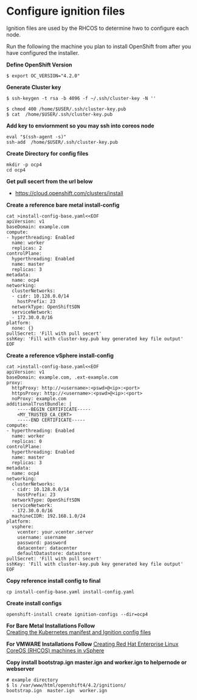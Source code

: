# Configure ignition files
Ignition files are used by the RHCOS to determine hwo to configure each node.

Run the following the machine you plan to install OpenShift from after you have configured the installer.

**Define OpenShift Version**
```
$ export OC_VERSION="4.2.0"
```

**Generate Cluster key**
```
$ ssh-keygen -t rsa -b 4096 -f ~/.ssh/cluster-key -N ''

$ chmod 400 /home/$USER/.ssh/cluster-key.pub
$ cat  /home/$USER/.ssh/cluster-key.pub
```

**Add key to enviornment so you may ssh into coreos node**
```
eval "$(ssh-agent -s)"
ssh-add  /home/$USER/.ssh/cluster-key.pub
```

**Create Directory for config files**
```
mkdir -p ocp4
cd ocp4
```

**Get pull secert from the url below**
* https://cloud.openshift.com/clusters/install

**Create a reference bare metal  install-config**
```
cat >install-config-base.yaml<<EOF
apiVersion: v1
baseDomain: example.com
compute:
- hyperthreading: Enabled
  name: worker
  replicas: 2
controlPlane:
  hyperthreading: Enabled
  name: master
  replicas: 3
metadata:
  name: ocp4
networking:
  clusterNetworks:
  - cidr: 10.128.0.0/14
    hostPrefix: 23
  networkType: OpenShiftSDN
  serviceNetwork:
  - 172.30.0.0/16
platform:
  none: {}
pullSecret: 'Fill with pull secert'
sshKey: 'Fill with cluster-key.pub key generated key file output'
EOF
```
**Create a reference vSphere install-config**
```
cat >install-config-base.yaml<<EOF
apiVersion: v1
baseDomain: example.com, .ext-example.com
proxy:
  httpProxy: http://<username>:<pswd>@<ip>:<port>
  httpsProxy: http://<username>:<pswd>@<ip>:<port>
  noProxy: example.com
additionalTrustBundle: |
    -----BEGIN CERTIFICATE-----
    <MY_TRUSTED_CA_CERT>
    -----END CERTIFICATE-----
compute:
- hyperthreading: Enabled
  name: worker
  replicas: 0
controlPlane:
  hyperthreading: Enabled
  name: master
  replicas: 3
metadata:
  name: ocp4
networking:
  clusterNetworks:
  - cidr: 10.128.0.0/14
    hostPrefix: 23
  networkType: OpenShiftSDN
  serviceNetwork:
  - 172.30.0.0/16
  machineCIDR: 192.168.1.0/24
platform:
  vsphere:
    vcenter: your.vcenter.server
    username: username
    password: password
    datacenter: datacenter
    defaultDatastore: datastore
pullSecret: 'Fill with pull secert'
sshKey: 'Fill with cluster-key.pub key generated key file output'
EOF
```

**Copy reference install config to final**
```
cp install-config-base.yaml install-config.yaml
```

**Create install configs**
```
openshift-install create ignition-configs --dir=ocp4
```

**For Bare Metal Installations Follow**  
[Creating the Kubernetes manifest and Ignition config files](https://docs.openshift.com/container-platform/4.2/installing/installing_bare_metal/installing-bare-metal.html#installation-user-infra-generate-k8s-manifest-ignition_installing-bare-metal)  


**For VMWARE Installations Follow**
[Creating Red Hat Enterprise Linux CoreOS (RHCOS) machines in vSphere](https://docs.openshift.com/container-platform/4.2/installing/installing_vsphere/installing-vsphere.html#installation-vsphere-machines_installing-vsphere)

**Copy install bootstrap.ign master.ign and worker.ign to helpernode or webserver**
```
# example directory
$ ls /var/www/html/openshift4/4.2/ignitions/
bootstrap.ign  master.ign  worker.ign
```

